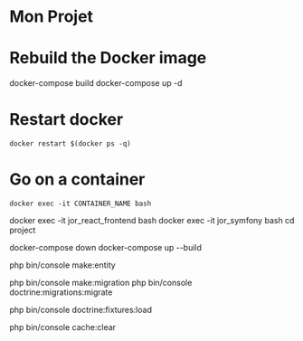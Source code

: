 # Mon Projet

# Rebuild the Docker image
docker-compose build
docker-compose up -d

# Restart docker
`docker restart $(docker ps -q)`

# Go on a container
`docker exec -it CONTAINER_NAME bash`

docker exec -it jor_react_frontend bash
docker exec -it jor_symfony bash cd project

docker-compose down
docker-compose up --build


php bin/console make:entity

php bin/console make:migration
php bin/console doctrine:migrations:migrate

php bin/console doctrine:fixtures:load

php bin/console cache:clear
